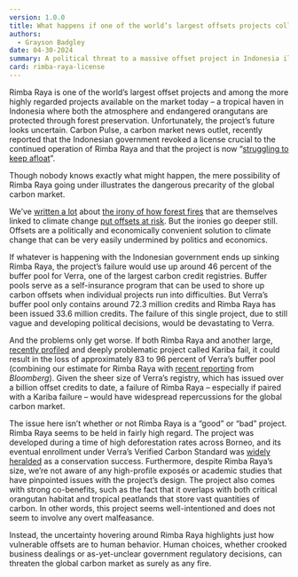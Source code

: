 ```yaml
---
version: 1.0.0
title: What happens if one of the world’s largest offsets projects collapses? We might find out.
authors:
  - Grayson Badgley
date: 04-30-2024
summary: A political threat to a massive offset project in Indonesia illustrates the risks of carbon offsetting.
card: rimba-raya-license
---
```


Rimba Raya is one of the world’s largest offset projects and among the more highly regarded projects available on the market today – a tropical haven in Indonesia where both the atmosphere and endangered orangutans are protected through forest preservation. Unfortunately, the project’s future looks uncertain. Carbon Pulse, a carbon market news outlet, recently reported that the Indonesian government revoked a license crucial to the continued operation of Rimba Raya and that the project is now “[struggling to keep afloat](https://carbon-pulse.com/281876)”.

Though nobody knows exactly what might happen, the mere possibility of Rimba Raya going under illustrates the dangerous precarity of the global carbon market.

We’ve [written a lot](https://doi.org/10.3389/ffgc.2022.930426) about [the irony of how forest fires](https://carbonplan.org/research/buffer-pool-burning) that are themselves linked to climate change [put offsets at risk](https://slate.com/technology/2024/02/carbon-offsets-california-fire-neutral-shipping-climate-change.html). But the ironies go deeper still. Offsets are a politically and economically convenient solution to climate change that can be very easily undermined by politics and economics.

If whatever is happening with the Indonesian government ends up sinking Rimba Raya, the project’s failure would use up around 46 percent of the buffer pool for Verra, one of the largest carbon credit registries. Buffer pools serve as a self-insurance program that can be used to shore up carbon offsets when individual projects run into difficulties. But Verra’s buffer pool only contains around 72.3 million credits and Rimba Raya has been issued 33.6 million credits. The failure of this single project, due to still vague and developing political decisions, would be devastating to Verra.

And the problems only get worse. If both Rimba Raya and another large, [recently profiled](https://www.newyorker.com/magazine/2023/10/23/the-great-cash-for-carbon-hustle) and deeply problematic project called Kariba fail, it could result in the loss of approximately 83 to 96 percent of Verra’s buffer pool (combining our estimate for Rimba Raya with [recent reporting](https://www.bloomberg.com/news/articles/2023-10-27/shaky-zimbabwe-project-puts-whole-carbon-market-at-risk) from _Bloomberg_). Given the sheer size of Verra’s registry, which has issued over a billion offset credits to date, a failure of Rimba Raya – especially if paired with a Kariba failure – would have widespread repercussions for the global carbon market.

The issue here isn’t whether or not Rimba Raya is a “good” or “bad” project. Rimba Raya seems to be held in fairly high regard. The project was developed during a time of high deforestation rates across Borneo, and its eventual enrollment under Verra’s Verified Carbon Standard was [widely](https://www.theguardian.com/environment/2013/may/31/worlds-largest-redd-project-indonesia) [heralded](https://news.mongabay.com/2013/05/indonesias-first-redd-project-finally-approved/) as a conservation success. Furthermore, despite Rimba Raya’s size, we’re not aware of any high-profile exposés or academic studies that have pinpointed issues with the project’s design. The project also comes with strong co-benefits, such as the fact that it overlaps with both critical orangutan habitat and tropical peatlands that store vast quantities of carbon. In other words, this project seems well-intentioned and does not seem to involve any overt malfeasance.

Instead, the uncertainty hovering around Rimba Raya highlights just how vulnerable offsets are to human behavior. Human choices, whether crooked business dealings or as-yet-unclear government regulatory decisions, can threaten the global carbon market as surely as any fire.
